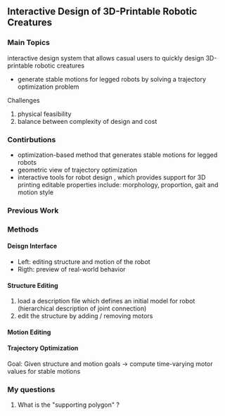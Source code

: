 ## Interactive Design of 3D-Printable Robotic Creatures
### Main Topics
interactive design system that allows casual users to quickly design 3D-printable robotic creatures
- generate stable motions for legged robots by solving a trajectory optimization problem

Challenges
1. physical feasibility
2. balance between complexity of design and cost

### Contirbutions
- optimization-based method that generates stable motions for legged robots
- geometric view of trajectory optimization 
- interactive tools for robot design , which provides support for 3D printing
editable properties include: morphology, proportion, gait and motion style 

### Previous Work
 
### Methods
#### Deisgn Interface
- Left: editing structure and motion of the robot
- Rigth: preview of real-world behavior

#### Structure Editing
1. load a description file which defines an initial model for robot (hierarchical description of joint connection)
2. edit the structure by adding / removing motors

#### Motion Editing

#### Trajectory Optimization
Goal: Given structure and motion goals -> compute time-varying motor values for stable motions 

### My questions
1. What is the "supporting polygon" ?
